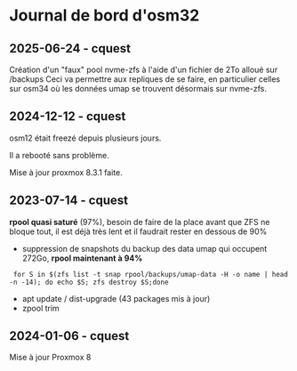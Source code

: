 # Journal de bord d'osm32

## 2025-06-24 - cquest

Création d'un "faux" pool nvme-zfs à l'aide d'un fichier de 2To alloué sur /backups
Ceci va permettre aux repliques de se faire, en particulier celles sur osm34 où les données umap se trouvent désormais sur nvme-zfs.

## 2024-12-12 - cquest

osm12 était freezé depuis plusieurs jours.

Il a rebooté sans problème.

Mise à jour proxmox 8.3.1 faite.

## 2023-07-14 - cquest

**rpool quasi saturé** (97%), besoin de faire de la place avant que ZFS ne bloque tout, il est déjà très lent et il faudrait rester en dessous de 90%

- suppression de snapshots du backup des data umap qui occupent 272Go, **rpool maintenant à 94%**
 ```
  for S in $(zfs list -t snap rpool/backups/umap-data -H -o name | head -n -14); do echo $S; zfs destroy $S;done
  ```
- apt update / dist-upgrade (43 packages mis à jour)
- zpool trim

## 2024-01-06 - cquest

Mise à jour Proxmox 8
